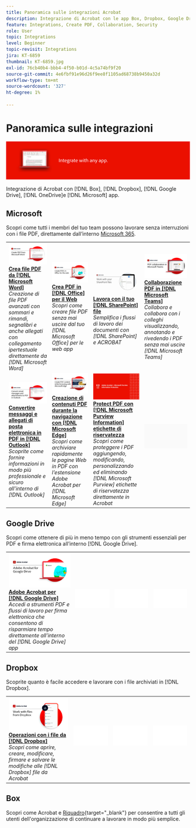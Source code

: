 ```yaml
---
title: Panoramica sulle integrazioni Acrobat
description: Integrazione di Acrobat con le app Box, Dropbox, Google Drive, OneDrive e Microsoft
feature: Integrations, Create PDF, Collaboration, Security
role: User
topic: Integrations
level: Beginner
topic-revisit: Integrations
jira: KT-6859
thumbnail: KT-6859.jpg
exl-id: 76cb40b4-bbb4-4f50-b01d-4c5a74bf9f20
source-git-commit: 4e6fbf91e96d26f9ee8f1105ad68738b9450a32d
workflow-type: tm+mt
source-wordcount: '327'
ht-degree: 1%

---
```


# Panoramica sulle integrazioni

![Immagine di integrazione Acrobat](../assets/Hero-Integrate.png)

Integrazione di Acrobat con [!DNL Box], [!DNL Dropbox], [!DNL Google Drive], [!DNL OneDrive]e [!DNL Microsoft] app.

## Microsoft

Scopri come tutti i membri del tuo team possono lavorare senza interruzioni con i file PDF, direttamente dall’interno [Microsoft 365](https://www.adobe.com/documentcloud/integrations/microsoft-office-365.html).

<table style="table-layout:fixed">
<tr>
  <td>
    <a href="createfromword.md">
      <img alt="Creare file PDF da Microsoft Word" src="../assets/CreateWord.png" />
    </a>
    <div>
    <a href="createfromword.md"><strong>Crea file PDF da [!DNL Microsoft Word]</strong></a>
    </div>
    <em>Creazione di file PDF avanzati con sommari e rimandi, segnalibri e anche allegati con collegamento ipertestuale direttamente da [!DNL Microsoft Word]</em>
    <br>
  </td>
  <td>
    <a href="createofficeweb.md">
      <img alt="Crea PDF in [!DNL Office] per il Web" src="../assets/Officeweb_1280.png" />
    </a>
    <div>
    <a href="createofficeweb.md"><strong>Crea PDF in [!DNL Office] per il Web</strong></a>
    </div>
    <em>Scopri come creare file PDF senza mai uscire dal tuo [!DNL Microsoft Office] per le web app</em>
    <br>
  </td> 
  <td>
    <a href="acrobatandsp.md">
      <img alt="Lavora con il tuo [!DNL SharePoint] file" src="../assets/SharePoint.png" />
    </a>
    <div>
    <a href="acrobatandsp.md"><strong>Lavora con il tuo [!DNL SharePoint] file</strong></a>
    </div>
    <em>Semplifica i flussi di lavoro dei documenti con [!DNL SharePoint] e ACROBAT</em>
    <br>
  </td>
  <td>
    <a href="acrobatandteams.md">
      <img alt="Collaborazione PDF in [!DNL Microsoft Teams]" src="../assets/MicrosoftTeams.png" />
    </a>
    <div>
    <a href="acrobatandteams.md"><strong>Collaborazione PDF in [!DNL Microsoft Teams]</strong></a>
    </div>
    <em>Collabora e collabora con i colleghi visualizzando, annotando e rivedendo i PDF senza mai uscire [!DNL Microsoft Teams]</em>
    <br>
  </td>
</tr>
<tr>
  <td>
    <a href="outlook.md">
      <img alt="Convertire messaggi e allegati di posta elettronica in PDF in Outlook" src="../assets/Outlook.jpg" />
    </a>
    <div>
    <a href="outlook.md"><strong>Convertire messaggi e allegati di posta elettronica in PDF in [!DNL Outlook]</strong></a>
    </div>
    <em>Scoprite come fornire informazioni in modo più professionale e sicuro all'interno di [!DNL Outlook]</em>
    <br>
  </td>
  <td>
    <a href="edge.md">
      <img alt="Creazione di contenuti PDF durante la navigazione con [!DNL Microsoft Edge]" src="../assets/Edge_1280.png" />
    </a>
    <div>
    <a href="edge.md"><strong>Creazione di contenuti PDF durante la navigazione con [!DNL Microsoft Edge]</strong></a>
    </div>
    <em>Scopri come archiviare rapidamente le pagine Web in PDF con l’estensione Adobe Acrobat per [!DNL Microsoft Edge]</em>
    <br>
  </td>
  <td>
    <a href="microsoftsensitivitylabels.md">
      <img alt="Creazione di contenuti PDF durante la navigazione con [!DNL Microsoft Edge]" src="../assets/Purview_1280.png" />
    </a>
    <div>
    <a href="microsoftsensitivitylabels.md"><strong>Protect PDF con [!DNL Microsoft Purview Information] etichette di riservatezza</strong></a>
    </div>
    <em>Scopri come proteggere i PDF aggiungendo, modificando, personalizzando ed eliminando [!DNL Microsoft Purview] etichette di riservatezza direttamente in Acrobat</em>
    <br>
  </td>
  <td>
   <img alt="Spaziatore" src="../assets/Grayspacer.png" />
    <div>
    <br>
  </td>
</tr>
</table>

## Google Drive

Scopri come ottenere di più in meno tempo con gli strumenti essenziali per PDF e firma elettronica all’interno [!DNL Google Drive].

<table style="table-layout:fixed">
<tr>
  <td>
    <a href="acrobatandgoogle.md">
      <img alt="Adobe Acrobat per Google Drive" src="../assets/acrobatgoogle.jpg" />
    </a>
    <div>
    <a href="acrobatandgoogle.md"><strong>Adobe Acrobat per [!DNL Google Drive]</strong></a>
    </div>
    <em>Accedi a strumenti PDF e flussi di lavoro per firma elettronica che consentono di risparmiare tempo direttamente all’interno del [!DNL Google Drive] app</em>
    <br>
  </td>
  <td>
   <img alt="Spaziatore" src="../assets/Whitespacer.png" />
    <div>
    <br>
  </td>
  <td>
   <img alt="Spaziatore" src="../assets/Whitespacer.png" />
    <div>
    <br>
  </td>
  <td>
   <img alt="Spaziatore" src="../assets/Whitespacer.png" />
    <div>
    <br>
  </td>
</tr>
</table>

## Dropbox

Scoprite quanto è facile accedere e lavorare con i file archiviati in [!DNL Dropbox].

<table style="table-layout:fixed">
<tr>
  <td>
    <a href="acrobat-dropbox.md">
      <img alt="Operazioni con i file da [!DNL Dropbox]" src="../assets/Dropbox.png" />
    </a>
    <div>
    <a href="acrobat-dropbox.md"><strong>Operazioni con i file da [!DNL Dropbox]</strong></a>
    </div>
    <em>Scopri come aprire, creare, modificare, firmare e salvare le modifiche alle [!DNL Dropbox] file da Acrobat</em>
    <br>
  </td>
  <td>
   <img alt="Spaziatore" src="../assets/Whitespacer.png" />
    <div>
    <br>
  </td>
  <td>
   <img alt="Spaziatore" src="../assets/Whitespacer.png" />
    <div>
    <br>
  </td>
  <td>
   <img alt="Spaziatore" src="../assets/Whitespacer.png" />
    <div>
    <br>
  </td>
</tr>
</table>

## Box

Scopri come Acrobat e [Riquadro](https://www.adobe.com/documentcloud/integrations/box.html){target="_blank"} per consentire a tutti gli utenti dell&#39;organizzazione di continuare a lavorare in modo più semplice.
